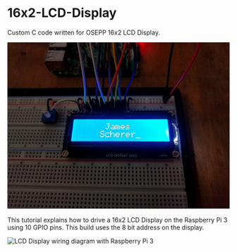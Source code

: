 # 16x2-LCD-Display
Custom C code written for OSEPP 16x2 LCD Display.

![LCD Display with Raspberry Pi 3](img/IMG_20180208_230731.jpg?raw=true "16x2-LCD-Display")

This tutorial explains how to drive a 16x2 LCD Display on the Raspberry Pi 3 using 10 GPIO pins. 
This build uses the 8 bit address on the display.

![LCD Display wiring diagram with Raspberry Pi 3](img/?raw=true "16x2-LCD-Display Wiring Diagram")
